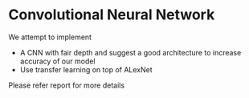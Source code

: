 # Convolutional Neural Network

We attempt to implement

* A CNN with fair depth and suggest a good architecture to increase accuracy of our model
* Use transfer learning on top of ALexNet

Please refer report for more details